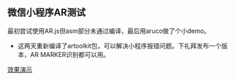 ## 微信小程序AR测试
最初尝试使用AR.js但asm部分未通过编译，最后用aruco做了个小demo。

 * 这两天重新编译了artoolkit包，可以解决小程序报错问题。下礼拜发布一个版本，AR MARKER识别都可以用。

[效果演示](https://h5.weishi.qq.com/weishi/feed/79CP0kmp21HL6zaYI)
